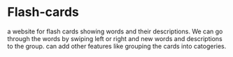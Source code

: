 # Flash-cards
a website for flash cards showing words and their descriptions. We can go through the words by swiping left or right and new words and descriptions to the group.
can add other features like grouping the cards into catogeries.


